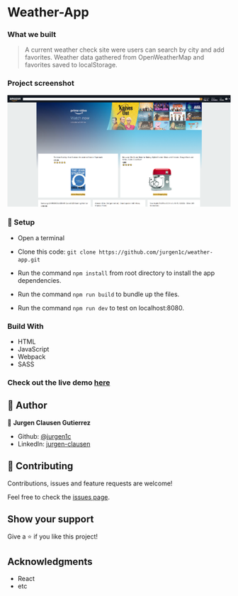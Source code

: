 # Weather-App

### What we built

> A current weather check site were users can search by city and add favorites. Weather data gathered from OpenWeatherMap and favorites saved to localStorage.

### Project screenshot

![Page](home.png)


### 📝 Setup

 - Open a terminal
 
 - Clone this code: 
        ```
        git clone https://github.com/jurgen1c/weather-app.git
        ```

- Run the command ```npm install``` from root directory to install the app dependencies.

- Run the command ```npm run build``` to bundle up the files.

- Run the command ```npm run dev``` to test on localhost:8080.


### Build With

-	HTML
- JavaScript
- Webpack
- SASS  

### Check out the live demo [here](https://dazzling-jones-95a292.netlify.app/)     

## 👤 Author


👤 **Jurgen Clausen Gutierrez**

- Github: [@jurgen1c](https://github.com/jurgen1c)
- LinkedIn: [jurgen-clausen](https://www.linkedin.com/in/jurgen-clausen-2740061a9/)

## 🤝 Contributing

Contributions, issues and feature requests are welcome!

Feel free to check the [issues page](issues/).

## Show your support

Give a ⭐️ if you like this project!

## Acknowledgments

- React
- etc